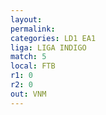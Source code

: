 ```yaml
---
layout: 
permalink: 
categories: LD1 EA1
liga: LIGA INDIGO
match: 5
local: FTB
r1: 0
r2: 0
out: VNM
---
```

